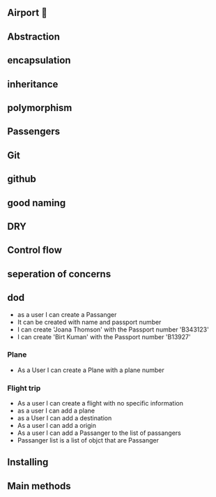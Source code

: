 ## Airport :taco:


## Abstraction
## encapsulation
## inheritance
## polymorphism
## Passengers
## Git
## github
## good naming
## DRY
## Control flow
## seperation of concerns
## dod
- as a user I can create a Passanger
- It can be created with name and passport number
- I can create 'Joana Thomson' with the Passport number 'B343123'
- I can create 'Birt Kuman' with the Passport number 'B13927'

### Plane

- As a User I can create a Plane with a plane number

### Flight trip


- As a user I can create a flight with no specific information
- as a user I can add a plane
- as a User I can add a destination
- As a user I can add a origin
- As a user I can add a Passanger to the list of passangers
- Passanger list is a list of objct that are Passanger

## Installing

## Main methods